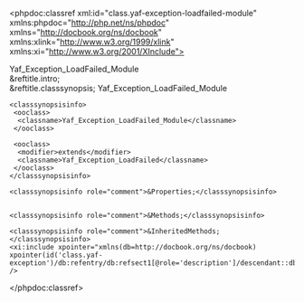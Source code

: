 <?xml version="1.0" encoding="utf-8"?>
<!-- $Revision: 320218 $ -->

<phpdoc:classref xml:id="class.yaf-exception-loadfailed-module" xmlns:phpdoc="http://php.net/ns/phpdoc" xmlns="http://docbook.org/ns/docbook" xmlns:xlink="http://www.w3.org/1999/xlink" xmlns:xi="http://www.w3.org/2001/XInclude">

 <title>The Yaf_Exception_LoadFailed_Module class</title>
 <titleabbrev>Yaf_Exception_LoadFailed_Module</titleabbrev>

 <partintro>

<!-- {{{ Yaf_Exception_LoadFailed_Module intro -->
  <section xml:id="yaf-exception-loadfailed-module.intro">
   &reftitle.intro;
   <para>

   </para>
  </section>
<!-- }}} -->

  <section xml:id="yaf-exception-loadfailed-module.synopsis">
   &reftitle.classsynopsis;

<!-- {{{ Synopsis -->
   <classsynopsis>
    <ooclass><classname>Yaf_Exception_LoadFailed_Module</classname></ooclass>

<!-- {{{ Class synopsis -->
    <classsynopsisinfo>
     <ooclass>
      <classname>Yaf_Exception_LoadFailed_Module</classname>
     </ooclass>
     
     <ooclass>
      <modifier>extends</modifier>
      <classname>Yaf_Exception_LoadFailed</classname>
     </ooclass>
    </classsynopsisinfo>
<!-- }}} -->
    <classsynopsisinfo role="comment">&Properties;</classsynopsisinfo>

    
    <classsynopsisinfo role="comment">&Methods;</classsynopsisinfo>
    
    <classsynopsisinfo role="comment">&InheritedMethods;</classsynopsisinfo>
    <xi:include xpointer="xmlns(db=http://docbook.org/ns/docbook) xpointer(id('class.yaf-exception')/db:refentry/db:refsect1[@role='description']/descendant::db:methodsynopsis[1])" />

   </classsynopsis>
<!-- }}} -->

  </section>

  
<!-- {{{ Yaf_Exception_LoadFailed_Module properties -->
<!-- }}} -->

 </partintro>

</phpdoc:classref>

<!-- Keep this comment at the end of the file
Local variables:
mode: sgml
sgml-omittag:t
sgml-shorttag:t
sgml-minimize-attributes:nil
sgml-always-quote-attributes:t
sgml-indent-step:1
sgml-indent-data:t
indent-tabs-mode:nil
sgml-parent-document:nil
sgml-default-dtd-file:"~/.phpdoc/manual.ced"
sgml-exposed-tags:nil
sgml-local-catalogs:nil
sgml-local-ecat-files:nil
End:
vim600: syn=xml fen fdm=syntax fdl=2 si
vim: et tw=78 syn=sgml
vi: ts=1 sw=1
-->
